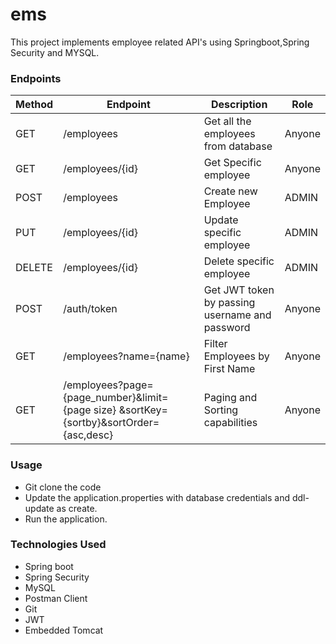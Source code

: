 # ems
This project implements employee related API's using Springboot,Spring Security and MYSQL.

### Endpoints 

| Method | Endpoint                                                                               | Description                                    | Role   |
|--------|----------------------------------------------------------------------------------------|------------------------------------------------|--------|
| GET    | /employees                                                                             | Get all the employees from database            | Anyone |
| GET    | /employees/{id}                                                                        | Get Specific employee                          | Anyone |
| POST   | /employees                                                                             | Create new Employee                            | ADMIN  |
| PUT    | /employees/{id}                                                                        | Update specific employee                       | ADMIN  |
| DELETE | /employees/{id}                                                                        | Delete specific employee                       | ADMIN  |
| POST   | /auth/token                                                                            | Get JWT token by passing username and password | Anyone |
| GET    | /employees?name={name}                                                                 | Filter Employees by First Name                 | Anyone |
| GET    | /employees?page={page_number}&limit={page size} &sortKey={sortby}&sortOrder={asc,desc} | Paging and Sorting capabilities                | Anyone |

### Usage
- Git clone the code
- Update the application.properties with database credentials and ddl-update as create.
- Run the application.

### Technologies Used
- Spring boot
- Spring Security
- MySQL
- Postman Client
- Git
- JWT
- Embedded Tomcat


